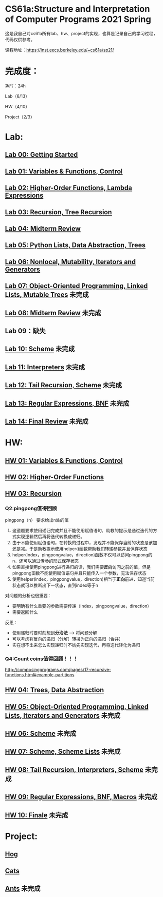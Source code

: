 # CS61a:Structure and Interpretation of Computer Programs	2021 Spring



这是我自己对cs61a所有lab、hw、project的实现，也算是记录自己的学习过程，代码仅供参考。

课程地址：https://inst.eecs.berkeley.edu/~cs61a/sp21/



# 完成度：

耗时：24h

Lab（6/13）

HW（4/10）

Project（2/3）

# Lab:

## [Lab 00: Getting Started](https://inst.eecs.berkeley.edu/~cs61a/sp21/lab/lab00/)


## [Lab 01: Variables & Functions, Control](https://inst.eecs.berkeley.edu/~cs61a/sp21/lab/lab01/)


## [Lab 02: Higher-Order Functions, Lambda Expressions](https://inst.eecs.berkeley.edu/~cs61a/sp21/lab/lab02/)


## [Lab 03: Recursion, Tree Recursion](https://inst.eecs.berkeley.edu/~cs61a/sp21/lab/lab03/)


## [Lab 04: Midterm Review](https://inst.eecs.berkeley.edu/~cs61a/sp21/lab/lab04/)


## [Lab 05: Python Lists, Data Abstraction, Trees](https://inst.eecs.berkeley.edu/~cs61a/sp21/lab/lab05/)


## [Lab 06: Nonlocal, Mutability, Iterators and Generators](https://inst.eecs.berkeley.edu/~cs61a/sp21/lab/lab06/)	


## [Lab 07: Object-Oriented Programming, Linked Lists, Mutable Trees](https://inst.eecs.berkeley.edu/~cs61a/sp21/lab/lab07/)	未完成


## [ Lab 08: Midterm Review](https://inst.eecs.berkeley.edu/~cs61a/sp21/lab/lab08/)	未完成


## Lab 09：缺失

## [ Lab 10: Scheme](https://inst.eecs.berkeley.edu/~cs61a/sp21/lab/lab10/)	未完成


## [Lab 11: Interpreters](https://inst.eecs.berkeley.edu/~cs61a/sp21/lab/lab11/)	未完成


## [ Lab 12: Tail Recursion, Scheme](https://inst.eecs.berkeley.edu/~cs61a/sp21/lab/lab12/)	未完成


## [Lab 13: Regular Expressions, BNF](https://inst.eecs.berkeley.edu/~cs61a/sp21/lab/lab13/)	未完成


## [Lab 14: Final Review](https://inst.eecs.berkeley.edu/~cs61a/sp21/lab/lab14/)	未完成

# HW:

## [HW 01: Variables & Functions, Control](https://inst.eecs.berkeley.edu/~cs61a/sp21/hw/hw01/)


## [HW 02: Higher-Order Functions](https://inst.eecs.berkeley.edu/~cs61a/sp21/hw/hw02/) 


## [HW 03: Recursion](https://inst.eecs.berkeley.edu/~cs61a/sp21/hw/hw03/)	
### Q2:pingpong值得回顾

pingpong（n）
要求给出n处的值

1. 这道题要求使用递归完成并且不能使用赋值语句，助教的提示是通过迭代的方式实现逻辑然后再将迭代转换成递归。
2. 由于不能使用赋值语句，在转换的过程中，发现并不能保存当前的状态是该加还是减。于是助教提示使用helper()函数帮助我们转递参数并且保存状态
3. helper(index，pingpongvalue，direction)函数不仅可以访问pingpong的n，还可以通过传参的形式保存状态
4. 如果直接使用pingpong进行递归的话，我们需要**反向**访问之前的值，但是pingpong函数不能使用赋值语句并且只能传入一个参数，无法保存状态
5. 使用helper(index，pingpongvalue，direction)相当于**正向**前进，知道当前状态就可以推断出下一状态，直到index等于n

对问题的分析也很重要：
- 要明确有什么重要的参数需要传递（index，pingpongvalue，direction）
- 需要返回什么

反思：
- 使用递归时要时刻想到**分治法** --> 将问题分解
- 可以考虑将反向的递归（分解）转换为正向的递归（合并）
- 实在想不出来怎么实现递归时不妨先实现迭代，再将迭代转化为递归

### Q4:Count coins值得回顾！！！
http://composingprograms.com/pages/17-recursive-functions.html#example-partitions

## [HW 04: Trees, Data Abstraction](https://inst.eecs.berkeley.edu/~cs61a/sp21/hw/hw04/) 	


## [HW 05: Object-Oriented Programming, Linked Lists, Iterators and Generators](https://inst.eecs.berkeley.edu/~cs61a/sp21/hw/hw05/) 未完成


## [HW 06: Scheme](https://inst.eecs.berkeley.edu/~cs61a/sp21/hw/hw06/)	未完成


## [HW 07: Scheme, Scheme Lists](https://inst.eecs.berkeley.edu/~cs61a/sp21/hw/hw07/)	未完成


## [HW 08: Tail Recursion, Interpreters, Scheme](https://inst.eecs.berkeley.edu/~cs61a/sp21/hw/hw08/)	未完成


## [HW 09: Regular Expressions, BNF, Macros](https://inst.eecs.berkeley.edu/~cs61a/sp21/hw/hw09/)	未完成


## [ HW 10: Finale](https://inst.eecs.berkeley.edu/~cs61a/sp21/hw/hw10/)	未完成


# Project:

## [Hog](https://inst.eecs.berkeley.edu/~cs61a/sp21/proj/hog/)	

## [ Cats](https://inst.eecs.berkeley.edu/~cs61a/sp21/proj/cats/)

## [Ants](https://inst.eecs.berkeley.edu/~cs61a/sp21/proj/ants/)	未完成




